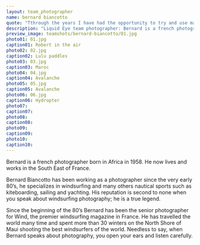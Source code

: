 ```yaml
---
layout: team_photographer
name: bernard biancotto
quote: "Tthrough the years I have had the opportunity to try and use many brands of water-housings. I have experimented with many systems and many materials. For the past 10 years I have been using Liquid Eye water-housings and I am completely hooked. They have the best systems ever. Liquid Eye’s housings are lightweight, strong, and there are a multitude of add-on features that are available. The zoom control and the pistol grip systems are amazing, they help me to push the limits of my water photography. The service is great too, a perfect combo!"
description: "Liquid Eye team photographer: Bernard is a french photographer born in Africa in 1958. He now lives and works in the South East of France."
preview_image: teamshots/bernard-biancotto/01.jpg
photo01: 01.jpg
caption01: Robert in the air
photo02: 02.jpg
caption02: Lulu paddles
photo03: 03.jpg
caption03: Maroc
photo04: 04.jpg
caption04: Avalanche
photo05: 05.jpg
caption05: Avalanche
photo06: 06.jpg
caption06: Hydropter
photo07:
caption07:
photo08:
caption08:
photo09:
caption09:
photo10:
caption10:
---
```

Bernard is a french photographer born in Africa in 1958. He now lives and works in the South East of France.

Bernard Biancotto has been working as a photographer since the very early 80’s, he specializes in windsurfing and many others nautical sports such as kiteboarding, sailing and yachting. His reputation is second to none when you speak about windsurfing photography; he is a true legend.

Since the beginning of the 80’s Bernard has been the senior photographer for Wind, the premier windsurfing magazine in France. He has travelled the world many time and spent more than 30 winters on the North Shore of Maui shooting the best windsurfers of the world. Needless to say, when Bernard speaks about photography, you open your ears and listen carefully.

